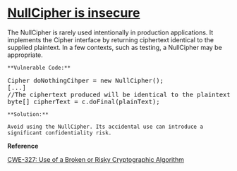 # [NullCipher is insecure](http://find-sec-bugs.github.io/bugs.htm#NULL_CIPHER)

The NullCipher is rarely used intentionally in production applications. It implements the Cipher interface by returning ciphertext 
identical to the supplied plaintext. In a few contexts, such as testing, a NullCipher may be appropriate.

    **Vulnerable Code:**  

<pre>Cipher doNothingCihper = new NullCipher();
[...]
//The ciphertext produced will be identical to the plaintext.
byte[] cipherText = c.doFinal(plainText);</pre>

    **Solution:**  

    Avoid using the NullCipher. Its accidental use can introduce a significant confidentiality risk.

**Reference**  

[CWE-327: Use of a Broken or Risky Cryptographic Algorithm](http://cwe.mitre.org/data/definitions/327.html)